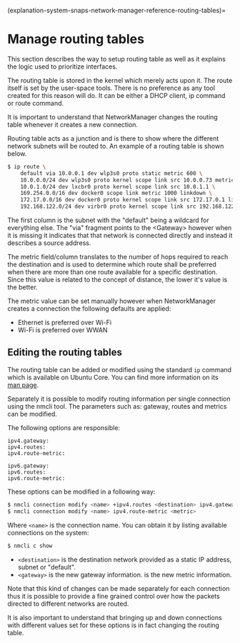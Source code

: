 (explanation-system-snaps-network-manager-reference-routing-tables)=
# Manage routing tables

This section describes the way to setup routing table as well as it explains the logic used to prioritize interfaces.

The routing table is stored in the kernel which merely acts upon it. The route itself is set by the user-space tools. There is no preference as any tool created for this reason will do. It can be either a DHCP client, ip command or route command.

It is important to understand that NetworkManager changes the routing table whenever it creates a new connection.

Routing table acts as a junction and is there to show where the different network subnets will be routed to. An example of a routing table is shown below.

```bash
$ ip route \
    default via 10.0.0.1 dev wlp3s0 proto static metric 600 \
    10.0.0.0/24 dev wlp3s0 proto kernel scope link src 10.0.0.73 metric 600 \
    10.0.1.0/24 dev lxcbr0 proto kernel scope link src 10.0.1.1 \
    169.254.0.0/16 dev docker0 scope link metric 1000 linkdown \
    172.17.0.0/16 dev docker0 proto kernel scope link src 172.17.0.1 linkdown \
    192.168.122.0/24 dev virbr0 proto kernel scope link src 192.168.122.1 linkdown
```

The first column is the <Destination> subnet with the "default" being a wildcard for everything else. The "via" fragment points to the \<Gateway\> however when it is missing it indicates that that network is connected directly and instead it describes a source address.

The metric field/column translates to the number of hops required to reach the destination and is used to determine which route shall be preferred when there are more than one route available for a specific destination. Since this value is related to the concept of distance, the lower it's value is the better.

The metric value can be set manually however when NetworkManager creates a connection the following defaults are applied:

* Ethernet is preferred over Wi-Fi
* Wi-Fi is preferred over WWAN

## Editing the routing tables

The routing table can be added or modified using the standard  `ip`  command which is available on Ubuntu Core. You can find more information on its [man page](https://linux.die.net/man/8/ip).

Separately it is possible to modify routing information per single connection using the nmcli tool. The parameters such as: gateway, routes and metrics can be modified.

The following options are responsible:

```
ipv4.gateway:
ipv4.routes: 
ipv4.route-metric:

ipv6.gateway:
ipv6.routes:
ipv6.route-metric:
```

These options can be modified in a following way:

```bash
$ nmcli connection modify <name> +ipv4.routes <destination> ipv4.gateway <gateway>
$ nmcli connection modify <name> ipv4.route-metric <metric>
```

Where `<name>` is the connection name. You can obtain it by listing available connections on the system:

```bash
$ nmcli c show
```

* `<destination>` is the destination network provided as a static IP address, subnet or "default".
* `<gateway>` is the new gateway information. <metric> is the new metric information.

Note that this kind of changes can be made separately for each connection thus it is possible to provide a fine grained control over how the packets directed to different networks are routed.

It is also important to understand that bringing up and down connections with different values set for these options is in fact changing the routing table.

